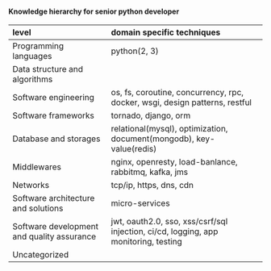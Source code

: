 #### Knowledge hierarchy for senior python developer

| level                                    | domain specific techniques               |
| :--------------------------------------- | :--------------------------------------- |
| Programming languages                    | python(2, 3)                             |
| Data structure and algorithms            |                                          |
| Software engineering                     | os, fs, coroutine, concurrency, rpc, docker, wsgi, design patterns, restful |
| Software frameworks                      | tornado, django, orm                     |
| Database and storages                    | relational(mysql), optimization, document(mongodb), key-value(redis) |
| Middlewares                              | nginx, openresty, load-banlance, rabbitmq, kafka, jms |
| Networks                                 | tcp/ip, https, dns, cdn                  |
| Software architecture and solutions      | micro-services                           |
| Software development and quality assurance | jwt, oauth2.0, sso, xss/csrf/sql injection, ci/cd, logging, app monitoring, testing |
| Uncategorized                            |                                          |

